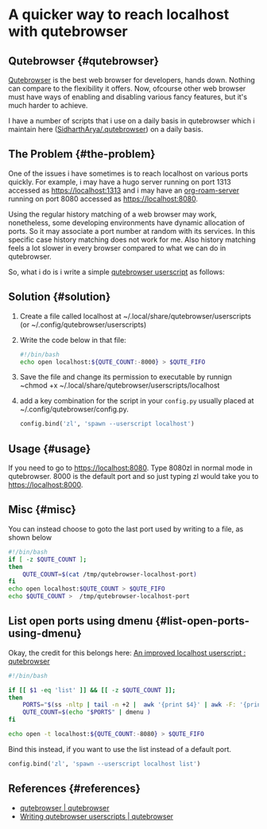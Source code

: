 # A quicker way to reach localhost with qutebrowser


## Qutebrowser {#qutebrowser}

[Qutebrowser](https://qutebrowser.org/) is the best web browser for developers, hands down. Nothing can compare to the flexibility it offers. Now, ofcourse other web browser must have ways of enabling and disabling various fancy features, but it's much harder to achieve.

I have a number of scripts that i use on a daily basis in qutebrowser which i maintain here ([SidharthArya/.qutebrowser](https://github.com/SidharthArya/.qutebrowser)) on a daily basis.


## The Problem {#the-problem}

One of the issues i have sometimes is to reach localhost on various ports quickly. For example, i may have a hugo server running on port 1313 accessed as <https://localhost:1313> and i may have an [org-roam-server](https://github.com/org-roam/org-roam-server) running on port 8080 accessed as <https://localhost:8080>.

Using the regular history matching of a web browser may work, nonetheless, some developing environments have dynamic allocation of ports. So it may associate a port number at random with its services. In this specific case history matching does not work for me. Also history matching feels a lot slower in every browser compared to what we can do in qutebrowser.

So, what i do is i write a simple [qutebrowser userscript](https://qutebrowser.org/doc/userscripts.html) as follows:


## Solution {#solution}

1.  Create a file called localhost at ~/.local/share/qutebrowser/userscripts (or ~/.config/qutebrowser/userscripts)
2.  Write the code below in that file:

    ```bash
    #!/bin/bash
    echo open localhost:${QUTE_COUNT:-8000} > $QUTE_FIFO
    ```
3.  Save the file and change its permission to executable by runnign ~chmod +x ~/.local/share/qutebrowser/userscripts/localhost
4.  add a key combination for the script in your `config.py` usually placed at ~/.config/qutebrowser/config.py.

    ```python
    config.bind('zl', 'spawn --userscript localhost')
    ```


## Usage {#usage}

If you need to go to <https://localhost:8080>. Type 8080zl in normal mode in qutebrowser.
8000 is the default port and so just typing zl would take you to <https://localhost:8000>.


## Misc {#misc}

You can instead choose to goto the last port used by writing to a file, as shown below

```bash
#!/bin/bash
if [ -z $QUTE_COUNT ];
then
    QUTE_COUNT=$(cat /tmp/qutebrowser-localhost-port)
fi
echo open localhost:$QUTE_COUNT > $QUTE_FIFO
echo $QUTE_COUNT >  /tmp/qutebrowser-localhost-port
```


## List open ports using dmenu {#list-open-ports-using-dmenu}

Okay, the credit for this belongs here: [An improved localhost userscript : qutebrowser](https://www.reddit.com/r/qutebrowser/comments/nua8ks/an%5Fimproved%5Flocalhost%5Fuserscript/)

```bash
#!/bin/bash

if [[ $1 -eq 'list' ]] && [[ -z $QUTE_COUNT ]];
then
    PORTS="$(ss -nltp | tail -n +2 |  awk '{print $4}' | awk -F: '{print $2}')"
    QUTE_COUNT=$(echo "$PORTS" | dmenu )
fi

echo open -t localhost:${QUTE_COUNT:-8080} > $QUTE_FIFO
```

Bind this instead, if you want to use the list instead of a default port.

```python
config.bind('zl', 'spawn --userscript localhost list')
```


## References {#references}

-   [qutebrowser | qutebrowser](https://qutebrowser.org/)
-   [Writing qutebrowser userscripts | qutebrowser](https://qutebrowser.org/doc/userscripts.html)

